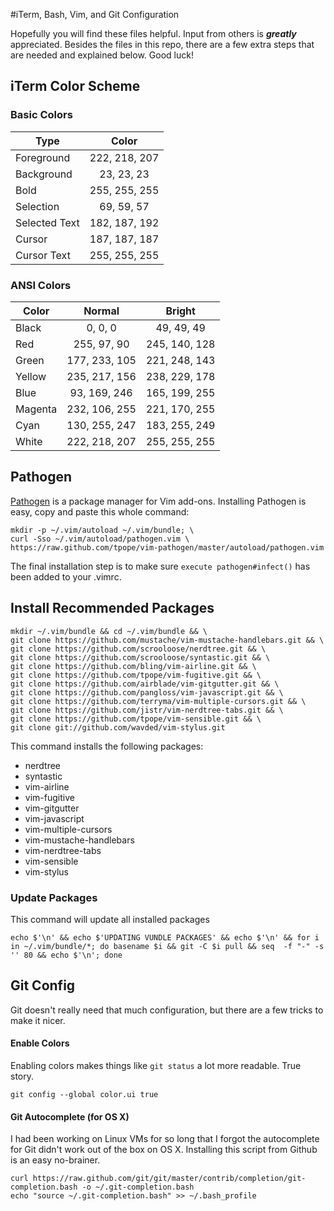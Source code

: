 #iTerm, Bash, Vim, and Git Configuration

Hopefully you will find these files helpful. Input from others is ***greatly*** appreciated. Besides the files in this repo, there are a few extra steps that are needed and explained below. Good luck!

## iTerm Color Scheme

### Basic Colors

| Type          | Color         |
|---------------|:-------------:|
| Foreground    | 222, 218, 207 |
| Background    | 23, 23, 23    |
| Bold          | 255, 255, 255 |
| Selection     | 69, 59, 57    |
| Selected Text | 182, 187, 192 |
| Cursor        | 187, 187, 187 |
| Cursor Text   | 255, 255, 255 |

### ANSI Colors

| Color   | Normal        | Bright |
|---------|:-------------:|:-------------:|
| Black   | 0, 0, 0       | 49, 49, 49    | 
| Red     | 255, 97, 90   | 245, 140, 128 |
| Green   | 177, 233, 105 | 221, 248, 143 |
| Yellow  | 235, 217, 156 | 238, 229, 178 | 
| Blue    | 93, 169, 246  | 165, 199, 255 |
| Magenta | 232, 106, 255 | 221, 170, 255 | 
| Cyan    | 130, 255, 247 | 183, 255, 249 |
| White   | 222, 218, 207 | 255, 255, 255 |


## Pathogen

[Pathogen](https://github.com/tpope/vim-pathogen) is a package manager for Vim add-ons. Installing Pathogen is easy, copy and paste this whole command:

    mkdir -p ~/.vim/autoload ~/.vim/bundle; \
    curl -Sso ~/.vim/autoload/pathogen.vim \
    https://raw.github.com/tpope/vim-pathogen/master/autoload/pathogen.vim

The final installation step is to make sure `execute pathogen#infect()` has been added to your .vimrc.

## Install Recommended Packages

    mkdir ~/.vim/bundle && cd ~/.vim/bundle && \
    git clone https://github.com/mustache/vim-mustache-handlebars.git && \
    git clone https://github.com/scrooloose/nerdtree.git && \
    git clone https://github.com/scrooloose/syntastic.git && \
    git clone https://github.com/bling/vim-airline.git && \
    git clone https://github.com/tpope/vim-fugitive.git && \
    git clone https://github.com/airblade/vim-gitgutter.git && \
    git clone https://github.com/pangloss/vim-javascript.git && \
    git clone https://github.com/terryma/vim-multiple-cursors.git && \
    git clone https://github.com/jistr/vim-nerdtree-tabs.git && \
    git clone https://github.com/tpope/vim-sensible.git && \
    git clone git://github.com/wavded/vim-stylus.git

This command installs the following packages:

- nerdtree
- syntastic
- vim-airline
- vim-fugitive
- vim-gitgutter
- vim-javascript
- vim-multiple-cursors
- vim-mustache-handlebars
- vim-nerdtree-tabs
- vim-sensible
- vim-stylus

### Update Packages
This command will update all installed packages

    echo $'\n' && echo $'UPDATING VUNDLE PACKAGES' && echo $'\n' && for i in ~/.vim/bundle/*; do basename $i && git -C $i pull && seq  -f "-" -s '' 80 && echo $'\n'; done

## Git Config
Git doesn't really need that much configuration, but there are a few tricks to make it nicer.

#### Enable Colors
Enabling colors makes things like `git status` a lot more readable. True story. 

    git config --global color.ui true

#### Git Autocomplete (for OS X)
I had been working on Linux VMs for so long that I forgot the autocomplete for Git didn't work out of the box on OS X. Installing this script from Github is an easy no-brainer.

    curl https://raw.github.com/git/git/master/contrib/completion/git-completion.bash -o ~/.git-completion.bash
    echo "source ~/.git-completion.bash" >> ~/.bash_profile
